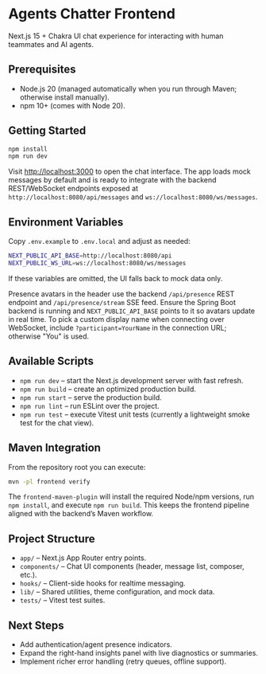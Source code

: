 # Agents Chatter Frontend

Next.js 15 + Chakra UI chat experience for interacting with human teammates and AI agents.

## Prerequisites

- Node.js 20 (managed automatically when you run through Maven; otherwise install manually).
- npm 10+ (comes with Node 20).

## Getting Started

```bash
npm install
npm run dev
```

Visit <http://localhost:3000> to open the chat interface. The app loads mock messages by default and is ready to integrate with the backend REST/WebSocket endpoints exposed at `http://localhost:8080/api/messages` and `ws://localhost:8080/ws/messages`.

## Environment Variables

Copy `.env.example` to `.env.local` and adjust as needed:

```bash
NEXT_PUBLIC_API_BASE=http://localhost:8080/api
NEXT_PUBLIC_WS_URL=ws://localhost:8080/ws/messages
```

If these variables are omitted, the UI falls back to mock data only.

Presence avatars in the header use the backend `/api/presence` REST endpoint and `/api/presence/stream` SSE feed. Ensure the Spring Boot backend is running and `NEXT_PUBLIC_API_BASE` points to it so avatars update in real time. To pick a custom display name when connecting over WebSocket, include `?participant=YourName` in the connection URL; otherwise "You" is used.

## Available Scripts

- `npm run dev` – start the Next.js development server with fast refresh.
- `npm run build` – create an optimized production build.
- `npm run start` – serve the production build.
- `npm run lint` – run ESLint over the project.
- `npm run test` – execute Vitest unit tests (currently a lightweight smoke test for the chat view).

## Maven Integration

From the repository root you can execute:

```bash
mvn -pl frontend verify
```

The `frontend-maven-plugin` will install the required Node/npm versions, run `npm install`, and execute `npm run build`. This keeps the frontend pipeline aligned with the backend’s Maven workflow.

## Project Structure

- `app/` – Next.js App Router entry points.
- `components/` – Chat UI components (header, message list, composer, etc.).
- `hooks/` – Client-side hooks for realtime messaging.
- `lib/` – Shared utilities, theme configuration, and mock data.
- `tests/` – Vitest test suites.

## Next Steps

- Add authentication/agent presence indicators.
- Expand the right-hand insights panel with live diagnostics or summaries.
- Implement richer error handling (retry queues, offline support).
